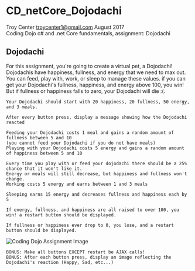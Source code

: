# CD_netCore_Dojodachi
Troy Center troycenter1@gmail.com August 2017   
Coding Dojo c# and .net Core fundamentals, assignment: Dojodachi

## Dojodachi
For this assignment, you're going to create a virtual pet, a Dojodachi! Dojodachis have happiness, fullness, and energy that we need to max out. You can feed, play with, work, or sleep to manage these values. if you can get your Dojodachi's fullness, happiness, and energy above 100, you win! But if fullness or happiness falls to zero, your Dojodachi will die :(.

    Your Dojodachi should start with 20 happiness, 20 fullness, 50 energy, and 3 meals.
 
    After every button press, display a message showing how the Dojodachi reacted
    
    Feeding your Dojodachi costs 1 meal and gains a random amount of fullness between 5 and 10 
    (you cannot feed your Dojodachi if you do not have meals)
    Playing with your Dojodachi costs 5 energy and gains a random amount of happiness between 5 and 10
    
    Every time you play with or feed your dojodachi there should be a 25% chance that it won't like it. 
    Energy or meals will still decrease, but happiness and fullness won't change.
    Working costs 5 energy and earns between 1 and 3 meals
    
    Sleeping earns 15 energy and decreases fullness and happiness each by 5
    
    If energy, fullness, and happiness are all raised to over 100, you win! a restart button should be displayed.
    
    If fullness or happiness ever drop to 0, you lose, and a restart button should be displayed.

<img src="http://s3.amazonaws.com/General_V88/boomyeah/company_209/chapter_4028/handouts/chapter4028_7643_Dojodachi-Wireframe.png" alt="Coding Dojo Assignment Image">

    BONUS: Make all buttons EXCEPT restart be AJAX calls!
    BONUS: After each button press, display an image reflecting the Dojodachi's reaction (Happy, Sad, etc...)